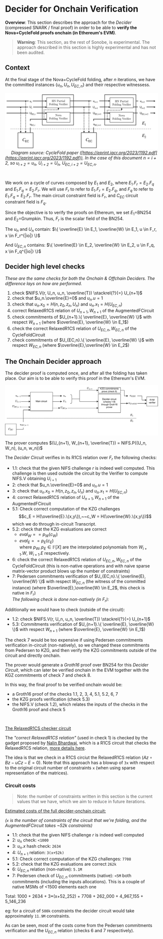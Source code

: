 # Decider for Onchain Verification

**Overview**: This section describes the approach for the *Decider* (compressed SNARK / final proof) in order to be able to **verify the Nova+CycleFold proofs onchain (in Ethereum's EVM)**.

> **Warning**: This section, as the rest of Sonobe, is experimental. The approach described in this section is highly experimental and has not been audited.


## Context
At the final stage of the Nova+CycleFold folding, after $n$ iterations, we have the committed instances $\{u_n, U_n, U_{EC,n} \}$ and their respective witnessess.

![](../imgs/cyclefold-paper-diagram.jpg)
<span style="padding:20px;">*Diagram source: CycleFold paper ([https://eprint.iacr.org/2023/1192.pdf](https://eprint.iacr.org/2023/1192.pdf)). In the case of this document $n=i+2$, so $u_{i+2} = u_n$, $U_{i+2}=U_n$, $U_{EC,i+2}=U_{EC,n}$.*</span>

<br>

We work on a cycle of curves composed by $E_1$ and $E_2$, where $E_1.F_r = E_2.F_q$ and $E_1.F_q=E_2.F_r$.
We will use $F_r$ to refer to $E_1.F_r=E_2.F_q$, and $F_q$ to refer to $E_1.F_q=E_2.F_r$.
The main circuit constraint field is $F_r$, and $C_{EC}$ circuit constraint field is $F_q$.

Since the objective is to verify the proofs on Ethereum, we set $E_1$=BN254 and $E_2$=Grumpkin. Thus, $F_r$ is the scalar field of the BN254.

The $u_n$ and $U_n$ contain: $\{ \overline{E} \in E_1, \overline{W} \in E_1, u \in F_r, x \in F_r^{|io|} \}$

And $U_{EC,n}$ contains: $\{ \overline{E} \in E_2, \overline{W} \in E_2, u \in F_q, x \in F_q^{|io|} \}$

## Decider high level checks
*These are the same checks for both the Onchain & Offchain Deciders. The difference lays on how are performed.*

1. check $NIFS.V(r, U_n, u_n, \overline{T}) \stackrel{?}{=} U_{n+1}$
2. check that $u_n.\overline{E}=0$ and $u_n.u=1$
3. check that $u_n.x_0 = H(n, z_0, z_n, U_n)$ and $u_n.x_1 = H(U_{EC,n})$
4. correct RelaxedR1CS relation of $U_{n+1}, W_{n+1}$ of the AugmentedFCircuit
5. check commitments of $U_{n+1}.\{ \overline{E}, \overline{W} \}$ with respect $W_{n+1}$ (where $\overline{E}, \overline{W} \in E_1$)
6. check the correct RelaxedR1CS relation of $U_{EC,n}, W_{EC,n}$ of the CycleFoldCircuit
7. check commitments of $U_{EC,n}.\{ \overline{E}, \overline{W} \}$ with respect $W_{EC,n}$ (where $\overline{E},\overline{W} \in E_2$)

## The Onchain Decider approach
The decider proof is computed once, and after all the folding has taken place. Our aim is to be able to verify this proof in the Ethereum's EVM.

![](../imgs/decider-onchain-flow-diagram.png)

The prover computes $(U_{n+1}, W_{n+1}, \overline{T}) = NIFS.P((U_n, W_n), (u_n, w_n))$

The *Decider Circuit* verifies in its R1CS relation over $F_r$ the following checks:

- 1.1: check that the given NIFS challenge $r$ is indeed well computed. This challenge is then used outside the circuit by the Verifier to compute NIFS.V obtaining $U_{i+1}$
- 2: check that $u_n.\overline{E}=0$ and $u_n.u=1$
- 3: check that $u_n.x_0 = H(n, z_0, z_n, U_n)$ and $u_n.x_1 = H(U_{EC,n})$
- 4: correct RelaxedR1CS relation of $U_{n+1}, W_{n+1}$ of the AugmentedFCircuit
- 5.1: Check correct computation of the KZG challenges
    $$c_E = H(\overline{E}.\{x,y\}),~~c_W = H(\overline{W}.\{x,y\})$$
    which we do through in-circuit Transcript.
- 5.2: check that the KZG evaluations are correct
    - $eval_W == p_W(c_W)$
    - $eval_E == p_E(c_E)$
    <br>where $p_W, p_E \in \mathbb{F}[X]$ are the interpolated polynomials from $W_{i+1}.W,~ W_{i+1}.E$ respectively.
- 6: check the correct RelaxedR1CS relation of $U_{EC,n}, W_{EC,n}$ of the CycleFoldCircuit (this is non-native operations and with naive sparse matrix-vector product blows up the number of constraints)
- 7: Pedersen commitments verification of $U_{EC,n}.\{ \overline{E}, \overline{W} \}$ with respect $W_{EC,n}$ (the witness of the committed instance)
(where $\overline{E},\overline{W} \in E_2$, this check is native in $F_r$)
<br>*The following check is done non-natively (in $F_r$):*

Additionally we would have to check (outside of the circuit):

- 1.2: check $NIFS.V(r, U_n, u_n, \overline{T}) \stackrel{?}{=} U_{n+1}$
- 5.3: Commitments verification of $U_{n+1}.\{ \overline{E}, \overline{W} \}$ with respect $W_{n+1}$ (where $\overline{E}, \overline{W} \in E_1$)

The check 7 would be too expensive if using Pedersen commitments verification in-circuit (non-natively), so we changed these commitments from Pedersen to KZG, and then verify the KZG commitments outside of the circuit and directly onchain.

The prover would generate a *Groth16* proof over BN254 for this *Decider Circuit*, which can later be verified onchain in the EVM together with the KGZ commitments of check 7 and check 8.

In this way, the final proof to be verified onchain would be:

- a Groth16 proof of the checks 1.1, 2, 3, 4, 5.1, 5.2, 6, 7
- the KZG proofs verification (check 5.3)
- the NIFS.V (check 1.2), which relates the inputs of the checks in the Groth16 proof and check 5

<br>

<u>The RelaxedR1CS checker circuit</u>

The *"correct RelaxedR1CS relation"* (used in check 1) is checked by the gadget proposed by [Nalin Bhardwaj](https://twitter.com/nibnalin/), which is a R1CS circuit that checks the RelaxedR1CS relation, [more details here](https://github.com/privacy-scaling-explorations/sonobe/issues/19).

The idea is that we check in a R1CS circiut the RelaxedR1CS relation ($Az \circ Bz - uCz -E=0$). Note that this approach has a blowup of `3x` with respect to the original circuit number of constraints `x` (when using sparse representation of the matrices).


### Circuit costs
> Note: the number of constraints written in this section is the current values that we have, which we aim to reduce in future iterations.

<u>Estimated costs of the full decider-onchain circuit:</u>

*(`x` is the number of constraints of the circuit that we're folding, and the AugmentedFCircuit takes ~52k constraints)*

- 1.1: check that the given NIFS challenge $r$ is indeed well computed
- 2: $u_n$ check: `<1000`
- 3: $u_n.x$ hash check: `2634`
- 4: $U_{n+1}$ relation: `3(x+52k)`
- 5.1: Check correct computation of the KZG challenges: `7708`
- 5.2: check that the KZG evaluations are correct `262k`
- 6: $U_{EC,n}$ relation (non-native): `5.1M`
- 7: Pedersen check of $U_{EC,n}$ commitments (native): `<5M` both commitments (including the inputs allocations). This is a couple of native MSMs of <1500 elements each one

Total: 1000 + 2634 + 3*(x+52_252) + 7708 + 262_000 + 4_967_155 + 5_146_236

eg: for a circuit of `500k` constraints the decider circuit would take approximately `11.9M` constraints.

As can be seen, most of the costs come from the Pedersen commitments verification and the $U_{EC,n}$ relation (checks 6 and 7 respectively).
